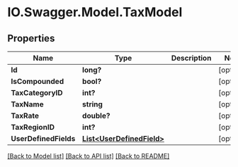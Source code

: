 # IO.Swagger.Model.TaxModel
## Properties

Name | Type | Description | Notes
------------ | ------------- | ------------- | -------------
**Id** | **long?** |  | [optional] 
**IsCompounded** | **bool?** |  | [optional] 
**TaxCategoryID** | **int?** |  | [optional] 
**TaxName** | **string** |  | [optional] 
**TaxRate** | **double?** |  | [optional] 
**TaxRegionID** | **int?** |  | [optional] 
**UserDefinedFields** | [**List&lt;UserDefinedField&gt;**](UserDefinedField.md) |  | [optional] 

[[Back to Model list]](../README.md#documentation-for-models) [[Back to API list]](../README.md#documentation-for-api-endpoints) [[Back to README]](../README.md)


